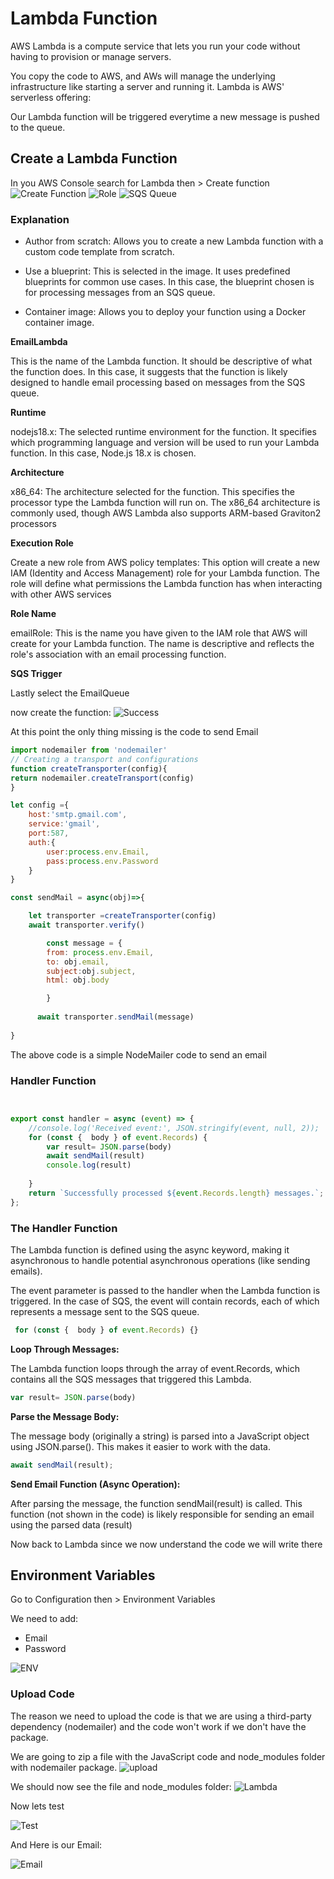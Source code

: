 # Lambda Function

AWS Lambda is a compute service that lets you run your code without having
to provision or manage servers.

You copy the code to AWS, and AWs will manage
the underlying infrastructure like starting a server and running it. 
Lambda is AWS' serverless offering:

Our Lambda function will be triggered everytime a new message is pushed to the queue.


## Create a Lambda Function

In you AWS Console search for Lambda then > Create function
![Create Function](image_9.png)
![Role](image_10.png)
![SQS Queue](image_11.png)
### Explanation

- Author from scratch: Allows you to create a new Lambda function with a custom code template from 
scratch.
- Use a blueprint: This is selected in the image. It uses predefined blueprints for common use cases. 
In this case, the blueprint chosen is for processing messages from an SQS queue.

- Container image: Allows you to deploy your function using a Docker container image.

**EmailLambda**

This is the name of the Lambda function. It should be descriptive of what the function does. In this case, it suggests that the function is likely designed to handle email processing based on messages from the SQS queue.

**Runtime**

nodejs18.x: The selected runtime environment for the function. It specifies which programming language and version will be used to run your Lambda function. In this case, Node.js 18.x is chosen.

**Architecture**

x86_64: The architecture selected for the function. This specifies the processor type the Lambda function will run on. The x86_64 architecture is commonly used, though AWS Lambda also supports ARM-based Graviton2 processors

**Execution Role**

Create a new role from AWS policy templates: This option will create a new IAM (Identity and Access Management) role for your Lambda function. The role will define what permissions the Lambda function has when interacting with other AWS services

**Role Name**

emailRole: This is the name you have given to the IAM role that AWS will create for your Lambda function. The name is descriptive and reflects the role's association with an email processing function.

**SQS Trigger**

Lastly select the EmailQueue

now create the function:
![Success](image_12.png)


<tip>
At this point the only thing missing is the code to send Email
</tip>

```Javascript
import nodemailer from 'nodemailer'
// Creating a transport and configurations
function createTransporter(config){
return nodemailer.createTransport(config)
}

let config ={
    host:'smtp.gmail.com',
    service:'gmail',
    port:587,
    auth:{
        user:process.env.Email,
        pass:process.env.Password
    }
}

const sendMail = async(obj)=>{

    let transporter =createTransporter(config)
    await transporter.verify()

        const message = {
        from: process.env.Email,
        to: obj.email,
        subject:obj.subject,
        html: obj.body

        }
 
      await transporter.sendMail(message)
   
}

```

The above code is a simple NodeMailer code to send an email

### Handler Function

```Javascript


export const handler = async (event) => {
    //console.log('Received event:', JSON.stringify(event, null, 2));
    for (const {  body } of event.Records) {
        var result= JSON.parse(body)
        await sendMail(result)
        console.log(result)
      
    }
    return `Successfully processed ${event.Records.length} messages.`;
};


```

### The Handler Function

The Lambda function is defined using the async keyword,
making it asynchronous to handle potential asynchronous operations (like sending emails).

The event parameter is passed to the handler when the Lambda function is triggered. 
In the case of SQS, the event will contain records, each of which represents a message
sent to the SQS queue.


```Javascript
 for (const {  body } of event.Records) {}
```
**Loop Through Messages:**

The Lambda function loops through the array of event.Records, 
which contains all the SQS messages that triggered this Lambda.

```Javascript
var result= JSON.parse(body)
```
**Parse the Message Body:**

The message body (originally a string) is parsed into a JavaScript object using JSON.parse(). 
This makes it easier to work with the data.

```Javascript
await sendMail(result);
```
**Send Email Function (Async Operation):**

After parsing the message, the function sendMail(result) is called. This function (not shown in the code) is likely responsible 
for sending an email using the parsed data (result)

<tip>
Now back to Lambda since we now understand the code we will write there 
</tip>

## Environment Variables
Go to Configuration then > Environment Variables

We need to add:
- Email
- Password

![ENV](image_13.png)


### Upload Code 

The reason we need to upload the code is that we are using a third-party dependency (nodemailer)
and the code won't work if we don't have the package.

We are going to zip a file with the JavaScript code and node_modules folder with nodemailer package.
![upload](image_14.png)

We should now see the file and node_modules folder:
![Lambda](image_15.png)

Now lets test

![Test](image_16.png)

And Here is our Email:

![Email](image_17.png)